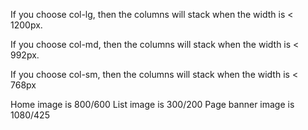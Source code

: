 If you choose col-lg, then the columns will stack when the width is < 1200px.

If you choose col-md, then the columns will stack when the width is < 992px.

If you choose col-sm, then the columns will stack when the width is < 768px


Home image is 800/600
List image is 300/200
Page banner image is 1080/425
